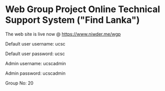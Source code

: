# Web Group Project Online Technical Support System ("Find Lanka")



The web site is live now @ https://www.niwder.me/wgp 



Default user username: ucsc

Default user password: ucsc



Admin username: ucscadmin	

Admin password: ucscadmin

  
 


Group No: 20

